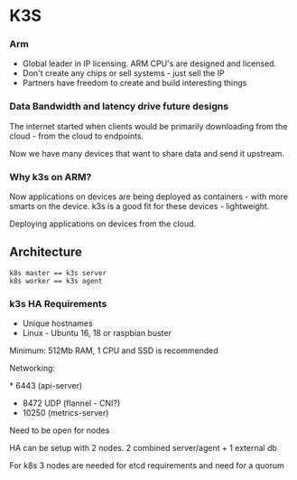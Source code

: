 # K3S

### Arm

* Global leader in IP licensing. ARM CPU's are designed and licensed.
* Don't create any chips or sell systems - just sell the IP
* Partners have freedom to create and build interesting things

### Data Bandwidth and latency drive future designs

The internet started when clients would be primarily downloading from the cloud - from the cloud to endpoints.

Now we have many devices that want to share data and send it upstream.

### Why k3s on ARM?

Now applications on devices are being deployed as containers - with more smarts on the device.
k3s is a good fit for these devices - lightweight.

Deploying applications on devices from the cloud.



## Architecture

    k8s master == k3s server
    k8s worker == k3s agent

### k3s HA Requirements

* Unique hostnames
* Linux - Ubuntu 16, 18 or raspbian buster

Minimum: 512Mb RAM, 1 CPU and SSD is recommended

Networking:

\* 6443 (api-server)
* 8472 UDP (flannel - CNI?)
* 10250 (metrics-server)

Need to be open for nodes

HA can be setup with 2 nodes.
2 combined server/agent + 1 external db

For k8s 3 nodes are needed for etcd requirements and need for a quorum
